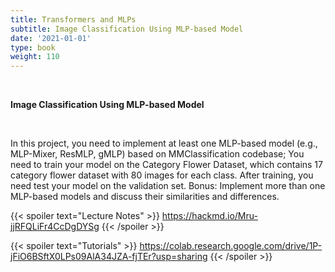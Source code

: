 ```yaml
---
title: Transformers and MLPs
subtitle: Image Classification Using MLP-based Model
date: '2021-01-01'
type: book
weight: 110
---
```


<br>

**Image Classification Using MLP-based Model**

<br>

In this project, you need to implement at least one MLP-based model (e.g., MLP-Mixer, ResMLP, gMLP) based on 
MMClassification codebase; You need to train your model on the Category Flower Dataset, which contains 17 category flower 
dataset with 80 images for each class. After training, you need test your model on the validation set. Bonus: Implement 
more than one MLP-based models and discuss their similarities and differences.

{{< spoiler text="Lecture Notes" >}}
    https://hackmd.io/Mru-jjRFQLiFr4CcDgDYSg
{{< /spoiler >}}

{{< spoiler text="Tutorials" >}}
    https://colab.research.google.com/drive/1P-jFiO6BSftX0LPs09AlA34JZA-fjTEr?usp=sharing
{{< /spoiler >}}
